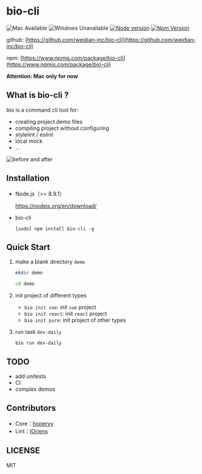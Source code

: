 # bio-cli

![Mac Available](https://img.shields.io/badge/Mac-available-brightgreen.svg) ![Windows Unavailable](https://img.shields.io/badge/Windows-unavailable-red.svg) [![Node version](https://img.shields.io/badge/node-%3E%3D%208.9.1-brightgreen.svg)](http://nodejs.org/) [![Npm Version](https://img.shields.io/badge/npm-%3E%3D%205.5.1-brightgreen.svg)](https://www.npmjs.com/)

github: [https://github.com/weidian-inc/bio-cli](https://github.com/weidian-inc/bio-cli)

npm: [https://www.npmjs.com/package/bio-cli](https://www.npmjs.com/package/bio-cli)

**Attention: Mac only for now**

## What is bio-cli ?

bio is a command cli tool for:

+   creating project demo files
+   compiling project without configuring
+   stylelint / eslint
+   local mock
+   ...

![before and after](https://user-images.githubusercontent.com/5757051/39090832-85175356-461b-11e8-9cd7-7a739165c18f.png)

## Installation

+   Node.js（>= 8.9.1）

    https://nodejs.org/en/download/

+   bio-cli

    ```
    [sudo] npm install bio-cli -g
    ```

## Quick Start

1. make a blank directory `demo`

    ```bash
    mkdir demo

    cd demo
    ```
    
2. init project of different types

    +   `bio init vue`: init `vue` project
    +   `bio init react`: init `react` project
    +   `bio init pure`: init project of other types
    
3. run task `dev-daily`
    
    ```
    bio run dev-daily
    ```

## TODO

+   add unitests
+   CI
+   complex demos

## Contributors

+   Core：[hoperyy](https://github.com/hoperyy)
+   Lint：[IOriens](https://github.com/IOriens)

## LICENSE

MIT
